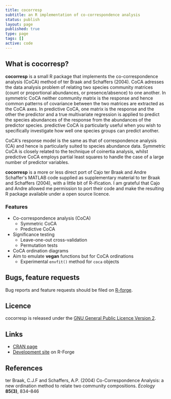 ```yaml
---
title: cocorresp
subtitle: an R implementation of co-correspondence analysis
status: publish
layout: page
published: true
type: page
tags: []
active: code
---
```

## What is cocorresp?
**cocorresp** is a small R package that implements the co-correspondence analysis (CoCA) method of ter Braak and Schaffers (2004). CoCA adresses the data analysis problem of relating two species community matrices (count or proportional abundances, or presence/absence) to one another. In symmetric CoCA neither community matrix is the response and hence common patterns of covariance between the two matrices are extracted as the CoCA axes. In predictive CoCA, one matrix is the response and the other the predictor and a true multivariate regression is applied to predict the species abundances of the response from the abundances of the predictor species. predictive CoCA is particularly useful when you wish to specifically investigate how  well one species groups can predict another.

CoCA's response model is the same as that of correspondence analysis (CA) and hence is particularly suited to species abundance data. Symmetric CoCA is closely related to the technique of coinertia analysis, whilst predictive CoCA employs partial least squares to handle the case of a large number of predictor variables.

**cocorresp** is a more or less direct port of Cajo ter Braak and Andre Schaffer's MATLAB code supplied as supplementary material to ter Braak and Schaffers (2004), with a little bit of R-ification. I am grateful that Cajo and Andre allowed me permission to port their code and make the resulting R package available under a open source licence.

### Features

 * Co-correspondence analysis (CoCA)
     * Symmetric CoCA
     * Predictive CoCA
 * Significance testing
     * Leave-one-out cross-validation
     * Permutation tests
 * CoCA ordination diagrams
 * Aim to emulate **vegan** functions but for CoCA ordinations
     * Experimental `envfit()` method for `coca` objects

## Bugs, feature requests
Bug reports and feature requests should be filed on [R-forge](http://r-forge.r-project.org/tracker/?group_id=181).

## Licence
cocorresp is released under the [GNU General Public Licence Version 2](http://www.gnu.org/licenses/gpl-2.0.html).

## Links

 * [CRAN page](http://cran.r-project.org/package=cocorresp)
 * [Development site](http://r-forge.r-project.org/projects/cocorresp/) on R-Forge

## References

ter Braak, C.J.F and Schaffers, A.P. (2004) Co-Correspondence Analysis: a new ordination method to relate two community compositions. *Ecology* **85(3)**, 834&ndash;846
